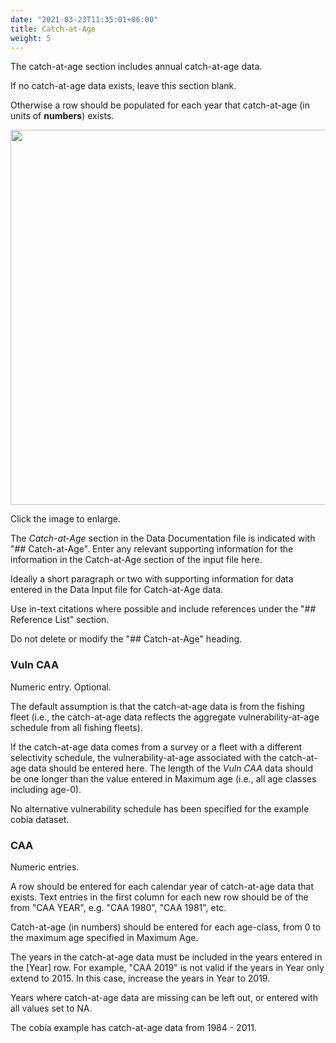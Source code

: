 ```yaml
---
date: "2021-03-23T11:35:01+06:00"
title: Catch-at-Age
weight: 5
---
```


The catch-at-age section includes annual catch-at-age data.

If no catch-at-age data exists, leave this section blank.

Otherwise a row should be populated for each year that catch-at-age (in units of **numbers**) exists.

<img src="/Figures/CAA.PNG" alt="" width="600"/>

Click the image to enlarge.


The *Catch-at-Age* section in the Data Documentation file is indicated with "## Catch-at-Age". Enter any relevant supporting information for the information in the Catch-at-Age section of the input file here. 

Ideally a short paragraph or two with supporting information for data entered in the Data Input file for Catch-at-Age data.

Use in-text citations where possible and include references under the "## Reference List" section.

Do not delete or modify the "## Catch-at-Age" heading.


### Vuln CAA 
Numeric entry. Optional.

The default assumption is that the catch-at-age data is from the fishing fleet (i.e., the catch-at-age data reflects the aggregate vulnerability-at-age schedule from all fishing fleets).

If the catch-at-age data comes from a survey or a fleet with a different selectivity schedule, the vulnerability-at-age associated with the catch-at-age data should be entered here. The length of the *Vuln CAA* data should be one longer than the value entered in Maximum age (i.e., all age classes including age-0).

No alternative vulnerability schedule has been specified for the example cobia dataset. 

### CAA 
Numeric entries.

A row should be entered for each calendar year of catch-at-age data that exists. Text entries in the first column for each new row should be of the from "CAA YEAR", e.g. "CAA 1980", "CAA 1981", etc.

Catch-at-age (in numbers) should be entered for each age-class, from 0 to the maximum age specified in Maximum Age. 

The years in the catch-at-age data must be included in the years entered in the [Year] row. For example, "CAA 2019" is not valid if the years in Year only extend to 2015. In this case, increase the years in Year to 2019.

Years where catch-at-age data are missing can be left out, or entered with all values set to NA.

The cobia example has catch-at-age data from 1984 - 2011.
